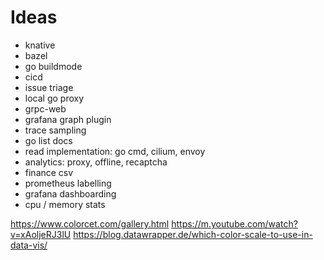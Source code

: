 # Ideas

- knative
- bazel
- go buildmode
- cicd
- issue triage
- local go proxy
- grpc-web
- grafana graph plugin
- trace sampling
- go list docs
- read implementation: go cmd, cilium, envoy
- analytics: proxy, offline, recaptcha
- finance csv
- prometheus labelling
- grafana dashboarding
- cpu / memory stats

https://www.colorcet.com/gallery.html
https://m.youtube.com/watch?v=xAoljeRJ3lU
https://blog.datawrapper.de/which-color-scale-to-use-in-data-vis/
